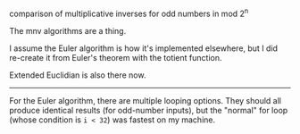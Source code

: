 comparison of multiplicative inverses for odd numbers in mod 2<sup>n</sup>

The mnv algorithms are a thing.

I assume the Euler algorithm is how it's implemented elsewhere, but I did re-create it from Euler's theorem with the totient function.

Extended Euclidian is also there now.

<hr/>

For the Euler algorithm, there are multiple looping options.  They should all produce identical results (for odd-number inputs), but the "normal" for loop (whose condition is `i < 32`) was fastest on my machine.
